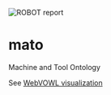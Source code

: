 ![ROBOT report](https://github.com/tibonto/mato/actions/workflows/main.yml/badge.svg)

# mato
Machine and Tool Ontology 

See [WebVOWL visualization](http://www.visualdataweb.de/webvowl/#iri=https://raw.githubusercontent.com/tibonto/mato/main/mato.ttl
)

